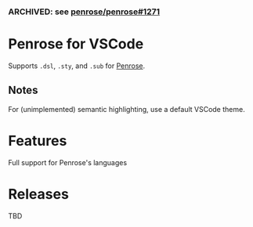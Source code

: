 ### ARCHIVED: see [penrose/penrose#1271](https://github.com/penrose/penrose/pull/1271)

# Penrose for VSCode

Supports `.dsl`, `.sty`, and `.sub` for [Penrose](https://penrose.ink).

## Notes

For (unimplemented) semantic highlighting, use a default VSCode theme.

# Features

Full support for Penrose's languages

# Releases

TBD
